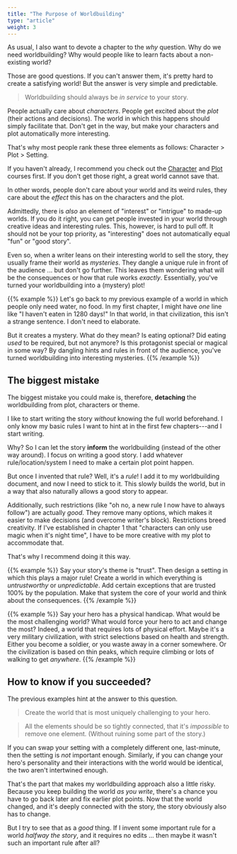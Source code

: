 ```yaml
---
title: "The Purpose of Worldbuilding"
type: "article"
weight: 3
---
```


As usual, I also want to devote a chapter to the _why_ question. Why do we need worldbuilding? Why would people like to learn facts about a non-existing world?

Those are good questions. If you can't answer them, it's pretty hard to create a satisfying world! But the answer is very simple and predictable.

> Worldbuilding should always be _in service_ to your story.

People actually care about _characters_. People get excited about the _plot_ (their actions and decisions). The world in which this happens should simply facilitate that. Don't get in the way, but make your characters and plot automatically more interesting.

That's why most people rank these three elements as follows: Character > Plot > Setting.

If you haven't already, I recommend you check out the [Character](../../character/) and [Plot](../../plot/) courses first. If you don't get those right, a great world cannot save that.

In other words, people don't care about your world and its weird rules, they care about the _effect_ this has on the characters and the plot.

Admittedly, there is _also_ an element of "interest" or "intrigue" to made-up worlds. If you do it right, you can get people invested in your world through creative ideas and interesting rules. This, however, is hard to pull off. It should not be your top priority, as "interesting" does not automatically equal "fun" or "good story".

Even so, when a writer leans on their interesting world to sell the story, they usually frame their world as _mysteries_. They dangle a unique rule in front of the audience ... but don't go further. This leaves them wondering what will be the consequences or how that rule works _exactly_. Essentially, you've turned your worldbuilding into a (mystery) plot!

{{% example %}}
Let's go back to my previous example of a world in which people only need water, no food. In my first chapter, I might have _one_ line like "I haven't eaten in 1280 days!" In that world, in that civilization, this isn't a strange sentence. I don't need to elaborate.

But it creates a mystery. What do they mean? Is eating optional? Did eating _used_ to be required, but not anymore? Is this protagonist special or magical in some way? By dangling hints and rules in front of the audience, you've turned worldbuilding into interesting mysteries.
{{% /example %}}

## The biggest mistake

The biggest mistake you could make is, therefore, **detaching** the worldbuilding from plot, characters or theme.

I like to start writing the story _without_ knowing the full world beforehand. I only know my basic rules I want to hint at in the first few chapters---and I start writing.

Why? So I can let the story **inform** the worldbuilding (instead of the other way around). I focus on writing a good story. I add whatever rule/location/system I need to make a certain plot point happen. 

But once I invented that rule? Well, it's a _rule_! I add it to my worldbuilding document, and now I need to stick to it. This slowly builds the world, but in a way that also naturally allows a good story to appear. 

Additionally, such restrictions (like "oh no, a new rule I now have to always follow") are actually _good_. They remove many options, which makes it easier to make decisions (and overcome writer's block). Restrictions breed creativity. If I've established in chapter 1 that "characters can only use magic when it's night time", I have to be more creative with my plot to accommodate that.

That's why I recommend doing it this way. 

{{% example %}}
Say your story's theme is "trust". Then design a setting in which this plays a major rule! Create a world in which everything is _untrustworthy_ or _unpredictable_. Add certain exceptions that are trusted 100% by the population. Make that system the core of your world and think about the consequences.
{{% /example %}}

{{% example %}}
Say your hero has a physical handicap. What would be the most challenging world? What would force your hero to act and change the most? Indeed, a world that requires lots of physical effort. Maybe it's a very military civilization, with strict selections based on health and strength. Either you become a soldier, or you waste away in a corner somewhere. Or the civilization is based on thin peaks, which require climbing or lots of walking to get _anywhere_.
{{% /example %}}

## How to know if you succeeded?

The previous examples hint at the answer to this question.

> Create the world that is most uniquely challenging to your hero.

> All the elements should be so tightly connected, that it's _impossible_ to remove one element. (Without ruining some part of the story.)

If you can swap your setting with a completely different one, last-minute, then the setting is _not_ important enough. Similarly, if you can change your hero's personality and their interactions with the world would be identical, the two aren't intertwined enough.

That's the part that makes my worldbuilding approach also a little risky. Because you keep building the world _as you write_, there's a chance you have to go back later and fix earlier plot points. Now that the world changed, and it's deeply connected with the story, the story obviously also has to change.

But I try to see that as a _good_ thing. If I invent some important rule for a world _halfway the story_, and it requires no edits ... then maybe it wasn't such an important rule after all?